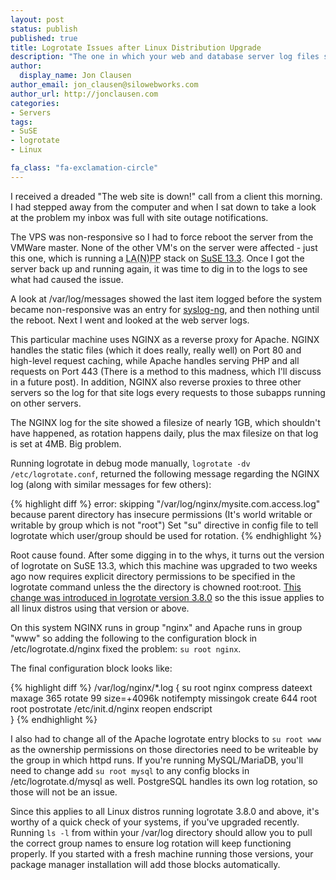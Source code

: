 ```yaml
---
layout: post
status: publish
published: true
title: Logrotate Issues after Linux Distribution Upgrade
description: "The one in which your web and database server log files stop rotating properly"
author:
  display_name: Jon Clausen
author_email: jon_clausen@silowebworks.com
author_url: http://jonclausen.com
categories:
- Servers
tags:
- SuSE
- logrotate
- Linux

fa_class: "fa-exclamation-circle"
---
```


I received a dreaded "The web site is down!" call from a client this morning.  I had stepped away from the computer and when I sat down to take a look at the problem my inbox was full with site outage notifications.  

The VPS was non-responsive so I had to force reboot the server from the VMWare master.  None of the other VM's on the server were affected - just this one, which is running a <abbr title="Linux,Apache,(NGINX),PHP,PostgreSQL">LA(N)PP</abbr> stack on [SuSE 13.3](https://www.opensuse.org/en/).  Once I got the server back up and running again, it was time to dig in to the logs to see what had caused the issue. 

A look at /var/log/messages showed the last item logged before the system became non-responsive was an entry for [syslog-ng](http://en.wikipedia.org/wiki/Syslog-ng), and then nothing until the reboot. Next I went and looked at the web server logs.  

This particular machine uses NGINX as a reverse proxy for Apache. NGINX handles the static files (which it does really, really well) on Port 80 and high-level request caching, while Apache handles serving PHP and all requests on Port 443 (There is a method to this madness, which I'll discuss in a future post).  In addition, NGINX also reverse proxies to three other servers so the log for that site logs every requests to those subapps running on other servers. 

The NGINX log for the site showed a filesize of nearly 1GB, which shouldn't have happened, as rotation happens daily, plus the max filesize on that log is set at 4MB. Big problem.

Running logrotate in debug mode manually, `logrotate -dv /etc/logrotate.conf`, returned the following message regarding the NGINX log (along with similar messages for few others):

{% highlight diff %}
error: skipping "/var/log/nginx/mysite.com.access.log" because parent directory has insecure permissions (It's world writable or writable by group which is not "root") Set "su" directive in config file to tell logrotate which user/group should be used for rotation.
{% endhighlight %}

Root cause found.  After some digging in to the whys, it turns out the version of logrotate on SuSE 13.3, which this machine was upgraded to two weeks ago now requires explicit directory permissions to be specified in the logrotate command unless the the directory is chowned root:root.  [This change was introduced in logrotate version 3.8.0](https://fedorahosted.org/logrotate/browser/tags/r3-8-0/CHANGES) so the this issue applies to all linux distros using that version or above. 

On this system NGINX runs in group "nginx" and Apache runs in group "www" so adding the following to the configuration block in /etc/logrotate.d/nginx fixed the problem: `su root nginx`.

The final configuration block looks like:

{% highlight diff %}
/var/log/nginx/*.log {
	su root nginx
	compress
	dateext
	maxage 365
	rotate 99
	size=+4096k
	notifempty
	missingok
	create 644 root root
	postrotate
	  /etc/init.d/nginx reopen
	endscript  
}
{% endhighlight %}

I also had to change all of the Apache logrotate entry blocks to `su root www` as the ownership permissions on those directories need to be writeable by the group in which httpd runs.  If you're running MySQL/MariaDB, you'll need to change add `su root mysql` to any config blocks in /etc/logrotate.d/mysql as well.  PostgreSQL handles its own log rotation, so those will not be an issue.

Since this applies to all Linux distros running logrotate 3.8.0 and above, it's worthy of a quick check of your systems, if you've upgraded recently.  Running `ls -l` from within your /var/log directory should allow you to pull the correct group names to ensure log rotation will keep functioning properly.  If you started with a fresh machine running those versions, your package manager installation will add those blocks automatically.
